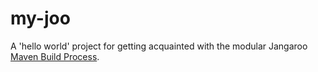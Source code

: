 my-joo
======

A 'hello world' project for getting acquainted with the modular Jangaroo [Maven Build Process](https://github.com/CoreMedia/jangaroo-tools/wiki/Maven-Build-Process).